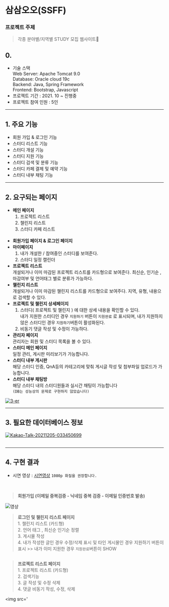# 삼삼오오(SSFF)

### 프로젝트 주제

> 각종 분야별/지역별 STUDY 모집 웹사이트📝

## 0.

* 기술 스택<br>
  Web Server: Apache Tomcat 9.0<br>
  Database: Oracle cloud 19c <br>
  Backend: Java, Spring Framework<br>
  Frontend: Bootstrap, Javascript<br>
* 프로젝트 기간 : 2021. 10 ~ 진행중
* 프로젝트 참여 인원 : 5인
<hr>

## 1. 주요 기능

>

- 회원 가입 & 로그인 기능
- 스터디 리스트 기능
- 스터디 개설 기능
- 스터디 지원 기능
- 스터디 검색 및 분류 기능
- 스터디 카페 결제 및 예약 기능
- 스터디 내부 채팅 기능
<hr>

## 2. 요구되는 페이지

>

- **메인 페이지**
  <br>
  1. 프로젝트 리스트 
  2. 챌린지 리스트
  3. 스터디 카페 리스트
  <br>
- **회원가입 페이지 & 로그인 페이지**
- **마이페이지**<br>
  1. 내가 개설한 / 참여중인 스터디를 보여준다.
  2. 스터디 일정 캘린더
- **프로젝트 리스트**<br>
  개설되거나 이미 마감된 프로젝트 리스트를 카드형으로 보여준다. 최신순, 인기순 , 마감여부 및 언어태그 별로 분류가 가능하다.
- **챌린지 리스트**<br>
  개설되거나 이미 마감된 챌린지 리스트를 카드형으로 보여주다. 지역, 유형, 내용으로 검색할 수 있다.
- **프로젝트 및 챌린지 상세페이지**<br>
  1. 스터디( 프로젝트 및 챌린지 ) 에 대한 상세 내용을 확인할 수 있다. <br>내가 지원한 스터디인 경우 `지원하기` 버튼이 `지원완료` 로 표시되며, 내가 지원하지 않은 스터디인 경우 `지원하기`버튼이 활성화된다. 
  2. 비동기 댓글 작성 및 수정이 가능하다.<br>  
- **관리자 페이지**<br>
  관리자는 회원 및 스터디 목록을 볼 수 있다.
- **스터디 메인 페이지**<br>
 일정 관리, 게시판 미리보기가 가능합니다. 
- **스터디 내부 게시판**<br>
 해당 스터디 인증, QnA등의 카테고리에 맞춰 게시글 작성 및 첨부파일 업로드가 가능합니다.
- **스터디 내부 채팅방**<br>
 해당 스터디 내의 스터디원들과 실시간 채팅이 가능합니다 
 <br>`(DB는 성능상의 문제로 구현하지 않았습니다)`

<a href="https://ibb.co/M8qp6kY"><img src="https://i.ibb.co/7g7V4tw/3-er.png" alt="3-er" border="0"></a>
<hr>

## 3. 필요한 데이터베이스 정보

>

<a href="https://ibb.co/TvYPqD6"><img src="https://i.ibb.co/bWQNRjT/Kakao-Talk-20211205-033450699.png" alt="Kakao-Talk-20211205-033450699" border="0"></a>
<br>
<br>
<hr>

## 4. 구현 결과 

- 시연 영상 : <a href="https://drive.google.com/file/d/1T5jRf1lQ13_xyCjD2DP1XVRggUePxt4O/view">시연영상</a>
 ```1080p 화질을 권장합니다.```
<br>

<img src='https://user-images.githubusercontent.com/80584060/144974123-9fddc685-5f14-433e-96db-112839d8d0a6.gif' alt='' border='0'/>

>**회원가입 (이메일 중복검증 - 닉네임 중복 검증 - 이메일 인증번호 발송)**


<img src='https://user-images.githubusercontent.com/80584060/144974129-df2d788c-9ecc-4ead-91f1-12a61f619412.gif' alt='영상' border='0'/>

>**로그인 및 챌린지 리스트 페이지**
> <br>1. 챌린지 리스트 (카드형) <br>2. 언어 태그 , 최신순 인기순 정렬<br>3. 게시물 작성<br>4. 내가 작성한 글인 경우 수정/삭제 표시 및 타인 게시물인 경우 지원하기 버튼이 표시 >> 내가 이미 지원한 경우 ```지원완료```버튼이 SHOW
>  
> 
<img src='https://user-images.githubusercontent.com/80584060/144974149-6446e2e7-ec21-4412-8d47-a97227cf4e63.gif' border='0' alt=""/>

>**프로젝트 리스트 페이지**
> <br>1. 프로젝트 리스트 (카드형) <br>2. 검색기능<br>3. 글 작성 및 수정 삭제<br>4. 댓글 비동기 작성, 수정, 삭제

<img src='

